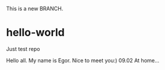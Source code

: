 This is a new BRANCH.
# hello-world
Just test repo

Hello all. My name is Egor. Nice to meet you:)
09.02 At home...
